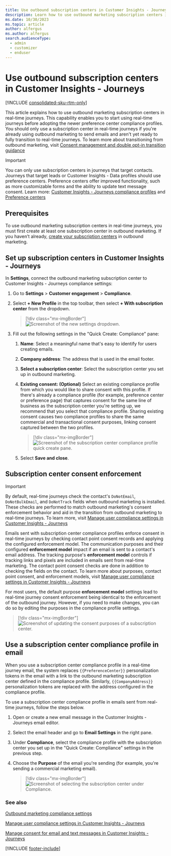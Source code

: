 ```yaml
---
title: Use outbound subscription centers in Customer Insights - Journeys
description: Learn how to use outbound marketing subscription centers in Dynamics 365 Customer Insights - Journeys.
ms.date: 10/30/2023
ms.topic: article
author: alfergus
ms.author: alfergus
search.audienceType: 
  - admin
  - customizer
  - enduser
---
```


# Use outbound subscription centers in Customer Insights - Journeys

[!INCLUDE [consolidated-sku-rtm-only](./includes/consolidated-sku-rtm-only.md)]

This article explains how to use outbound marketing subscription centers in real-time journeys. This capability enables you to start using real-time journeys before adopting the newer preference center compliance profiles. You should only use a subscription center in real-time journeys if you're already using outbound marketing to send emails and aren't yet ready to fully transition to real-time journeys. To learn more about transitioning from outbound marketing, visit [Consent management and double opt-in transition guidance](real-time-marketing-consent-transition.md)

> [!IMPORTANT]
> You can only use subscription centers in journeys that target contacts. Journeys that target leads or Customer Insights - Data profiles should use preference centers. Preference centers offer improved functionality, such as more customizable forms and the ability to update text message consent. Learn more: [Customer Insights - Journeys compliance profiles](real-time-marketing-compliance-settings.md) and [Preference centers](real-time-marketing-preference-centers.md)

## Prerequisites

To use outbound marketing subscription centers in real-time journeys, you must first create at least one subscription center in outbound marketing. If you haven’t already, [create your subscription centers](set-up-subscription-center.md) in outbound marketing.

## Set up subscription centers in Customer Insights - Journeys

In **Settings**, connect the outbound marketing subscription center to Customer Insights - Journeys compliance settings:

1. Go to **Settings** > **Customer engagement** > **Compliance**.
1. Select **+ New Profile** in the top toolbar, then select **+ With subscription center** from the dropdown.

    > [!div class="mx-imgBorder"]
    > ![Screenshot of the new settings dropdown.](media/outbound-subscription-dropdown.png "Screenshot of the new settings dropdown")

1. Fill out the following settings in the "Quick Create: Compliance" pane:
    1. **Name**: Select a meaningful name that's easy to identify for users creating emails.
    1. **Company address**: The address that is used in the email footer.
    1. **Select a subscription center**: Select the subscription center you set up in outbound marketing.
    1. **Existing consent: (Optional)** Select an existing compliance profile from which you would like to share consent with this profile. If there's already a compliance profile (for example, preference center or preference page) that captures consent for the same line of business as the subscription center you're setting up, we recommend that you select that compliance profile. Sharing existing consent causes two compliance profiles to share the same commercial and transactional consent purposes, linking consent captured between the two profiles.
        > [!div class="mx-imgBorder"]
        > ![Screenshot of the subscription center compliance profile quick create pane.](media/outbound-subscription-quick-create.png "Screenshot of the quick create pane")

    1. Select **Save and close**.

## Subscription center consent enforcement

> [!IMPORTANT]
> By default, real-time journeys check the contact's `DoNotEmail`, `DoNotBulkEmail`, and `DoNotTrack` fields when outbound marketing is installed. These checks are performed to match outbound marketing's consent enforcement behavior and aid in the transition from outbound marketing to real-time journeys. To learn more, visit [Manage user compliance settings in Customer Insights - Journeys](real-time-marketing-compliance-settings.md)

Emails sent with subscription center compliance profiles enforce consent in real-time journeys by checking contact point consent records and applying the configured enforcement model. The communication purposes and their configured **enforcement model** impact if an email is sent to a contact's email address. The tracking purpose's **enforcement model** controls if tracking links and pixels are included in emails sent from real-time marketing. The contact point consent checks are done in addition to checking the fields on the contact. To learn more about purposes, contact point consent, and enforcement models, visit [Manage user compliance settings in Customer Insights - Journeys](real-time-marketing-compliance-settings.md)

For most users, the default purpose **enforcement model** settings lead to real-time journey consent enforcement being identical to the enforcement of the outbound journey. However, if you need to make changes, you can do so by editing the purposes in the compliance profile settings.

> [!div class="mx-imgBorder"]
> ![Screenshot of updating the consent purposes of a subscription center.](media/outbound-subscription-compliance-purposes.png "Screenshot of updating the consent purposes of a subscription center.")

## Use a subscription center compliance profile in email

When you use a subscription center compliance profile in a real-time journey email, the system replaces `{{PreferenceCenter}}` personalization tokens in the email with a link to the outbound marketing subscription center defined in the compliance profile. Similarly, `{{CompanyAddress}}` personalization tokens are replaced with the address configured in the compliance profile.

To use a subscription center compliance profile in emails sent from real-time journeys, follow the steps below.

1. Open or create a new email message in the Customer Insights - Journeys email editor.
1. Select the email header and go to **Email Settings** in the right pane.
1. Under **Compliance**, select the compliance profile with the subscription center you set up in the "Quick Create: Compliance" settings in the previous step.
1. Choose the **Purpose** of the email you're sending (for example, you're sending a commercial marketing email).

    > [!div class="mx-imgBorder"]
    > ![Screenshot of selecting the subscription center under Compliance.](media/outbound-subscription-compliance-select.png "Screenshot of selecting the subscription center under Compliance")

### See also

[Outbound marketing compliance settings](privacy-use-features.md)

[Manage user compliance settings in Customer Insights - Journeys](real-time-marketing-compliance-settings.md)

[Manage consent for email and text messages in Customer Insights - Journeys](real-time-marketing-email-text-consent.md)

[!INCLUDE [footer-include](./includes/footer-banner.md)]
